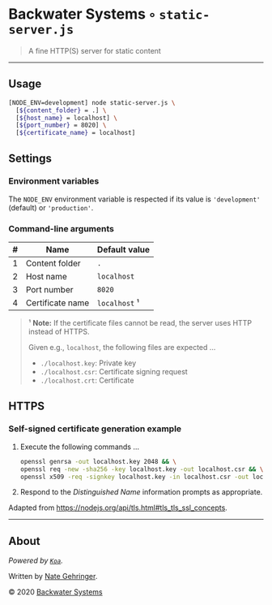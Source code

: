 # Backwater Systems ◦ `static-server.js`

> A fine HTTP(S) server for static content

---

## Usage

```sh
[NODE_ENV=development] node static-server.js \
  [${content_folder} = .] \
  [${host_name} = localhost] \
  [${port_number} = 8020] \
  [${certificate_name} = localhost]
```

## Settings

### Environment variables

The `NODE_ENV` environment variable is respected if its value is `'development'` (default) or `'production'`.

### Command-line arguments

| #   | Name             | Default value |
| --: | ---------------- | ------------- |
|   1 | Content folder   | `.`           |
|   2 | Host name        | `localhost`   |
|   3 | Port number      | `8020`        |
|   4 | Certificate name | `localhost` ¹ |

> ¹ **Note:** If the certificate files cannot be read, the server uses HTTP instead of HTTPS.
> 
> Given e.g., `localhost`, the following files are expected …
> - `./localhost.key`: Private key
> - `./localhost.csr`: Certificate signing request
> - `./localhost.crt`: Certificate

## HTTPS

### Self-signed certificate generation example

1. Execute the following commands …
    ```sh
    openssl genrsa -out localhost.key 2048 && \
    openssl req -new -sha256 -key localhost.key -out localhost.csr && \
    openssl x509 -req -signkey localhost.key -in localhost.csr -out localhost.crt -days 365
    ```
2. Respond to the _Distinguished Name_ information prompts as appropriate.

Adapted from <https://nodejs.org/api/tls.html#tls_tls_ssl_concepts>.

---

## About

_Powered by [`Koa`](https://koajs.com/)._

Written by [Nate Gehringer](mailto:ngehringer@gmail.com).

© 2020 [Backwater Systems](https://backwater.systems)